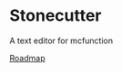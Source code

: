 # Stonecutter
A text editor for mcfunction

[Roadmap](https://github.com/3174N/stonecutter-electron/projects/1)

